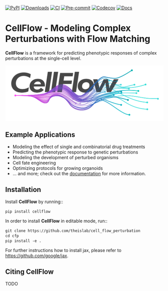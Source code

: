 [![PyPI](https://img.shields.io/pypi/v/cellflow-tools.svg)](https://pypi.org/project/cellflow-tools/)
[![Downloads](https://static.pepy.tech/badge/cellflow-tools)](https://pepy.tech/project/cellflow-tools)
[![CI](https://img.shields.io/github/actions/workflow/status/theislab/cellflow/test.yml?branch=main)](https://github.com/theislab/cellflow/actions)
[![Pre-commit](https://results.pre-commit.ci/badge/github/theislab/cellflow/main.svg)](https://results.pre-commit.ci/latest/github/theislab/cellflow/main)
[![Codecov](https://codecov.io/gh/theislab/cell_flow_perturbation/branch/master/graph/badge.svg?token=Rgtm5Tsblo)](https://codecov.io/gh/theislab/cell_flow_perturbation)
[![Docs](https://img.shields.io/readthedocs/cellflow)](https://cellflow.readthedocs.io/en/latest/)

CellFlow - Modeling Complex Perturbations with Flow Matching
============================================================



**CellFlow** is a framework for predicting phenotypic responses of complex perturbations at the single-cell level.

![CellFlow](docs/_static/images/cellflow_light.png)


## Example Applications

- Modeling the effect of single and combinatorial drug treatments
- Predicting the phenotypic response to genetic perturbations
- Modeling the development of perturbed organisms
- Cell fate engineering
- Optimizing protocols for growing organoids
- ... and more; check out the [documentation](https://cellflow.readthedocs.io) for more information.


Installation
------------
Install **CellFlow** by running::

    pip install cellflow


In order to install **CellFlow** in editable mode, run::

    git clone https://github.com/theislab/cell_flow_perturbation
    cd cfp
    pip install -e .

For further instructions how to install jax, please refer to https://github.com/google/jax.

Citing CellFlow
---------------
TODO
